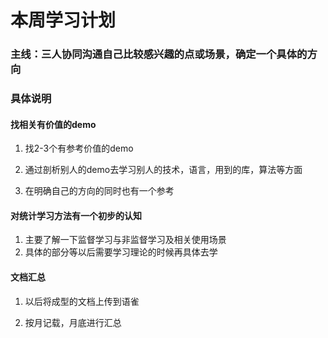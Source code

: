 # 本周学习计划

### 主线：三人协同沟通自己比较感兴趣的点或场景，确定一个具体的方向

### 具体说明

#### 找相关有价值的demo

1. 找2-3个有参考价值的demo

2. 通过剖析别人的demo去学习别人的技术，语言，用到的库，算法等方面

3. 在明确自己的方向的同时也有一个参考

#### 对统计学习方法有一个初步的认知

1. 主要了解一下监督学习与非监督学习及相关使用场景
2. 具体的部分等以后需要学习理论的时候再具体去学

#### 文档汇总

1. 以后将成型的文档上传到语雀

2. 按月记载，月底进行汇总
